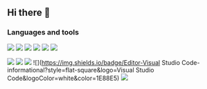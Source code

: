 ## Hi there 👋

### Languages and tools
![](https://img.shields.io/badge/code-JavaScript-informational?style=flat-square&logo=javascript&logoColor=white&color=1E88E5)
![](https://img.shields.io/badge/code-TypeScript-informational?style=flat-square&logo=typescript&logoColor=white&color=1E88E5)
![](https://img.shields.io/badge/code-Node.js-informational?style=flat-square&logo=node.js&logoColor=white&color=1E88E5)
![](https://img.shields.io/badge/code-Angular-informational?style=flat-square&logo=angular&logoColor=white&color=1E88E5)
![](https://img.shields.io/badge/code-SASS-informational?style=flat-square&logo=sass&logoColor=white&color=1E88E5)
![](https://img.shields.io/badge/code-PHP-informational?style=flat-square&logo=php&logoColor=white&color=1E88E5)

![](https://img.shields.io/badge/DB-MySQL-informational?style=flat-square&logo=mysql&logoColor=white&color=1E88E5)
![](https://img.shields.io/badge/DB-MongoDB-informational?style=flat-square&logo=mongodb&logoColor=white&color=1E88E5)
![](https://img.shields.io/badge/Tool-Docker-informational?style=flat-square&logo=docker&logoColor=white&color=1E88E5)
![](https://img.shields.io/badge/Editor-Visual Studio Code-informational?style=flat-square&logo=Visual Studio Code&logoColor=white&color=1E88E5)
![](https://img.shields.io/badge/OS-Linux-informational?style=flat-square&logo=linux&logoColor=white&color=1E88E5)



<!--
**RomainSire/RomainSire** is a ✨ _special_ ✨ repository because its `README.md` (this file) appears on your GitHub profile.

Here are some ideas to get you started:

- 🔭 I’m currently working on ...
- 🌱 I’m currently learning ...
- 👯 I’m looking to collaborate on ...
- 🤔 I’m looking for help with ...
- 💬 Ask me about ...
- 📫 How to reach me: ...
- 😄 Pronouns: ...
- ⚡ Fun fact: ...
-->
